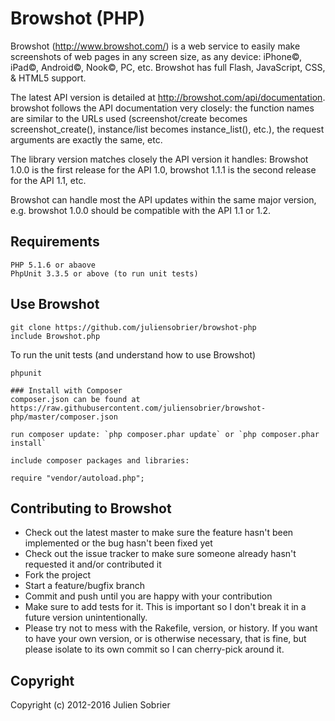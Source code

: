 # Browshot (PHP)

Browshot (http://www.browshot.com/) is a web service to easily make screenshots of web pages in any screen size, as any device: iPhone©, iPad©, Android©, Nook©, PC, etc. Browshot has full Flash, JavaScript, CSS, & HTML5 support.

The latest API version is detailed at http://browshot.com/api/documentation. browshot follows the API documentation very closely: the function names are similar to the URLs used (screenshot/create becomes screenshot_create(), instance/list becomes instance_list(), etc.), the request arguments are exactly the same, etc.

The library version matches closely the API version it handles: Browshot 1.0.0 is the first release for the API 1.0, browshot 1.1.1 is the second release for the API 1.1, etc.

Browshot can handle most the API updates within the same major version, e.g. browshot 1.0.0 should be compatible with the API 1.1 or 1.2.



## Requirements

    PHP 5.1.6 or abaove
    PhpUnit 3.3.5 or above (to run unit tests)


## Use Browshot

    git clone https://github.com/juliensobrier/browshot-php
    include Browshot.php

To run the unit tests (and understand how to use Browshot)

    phpunit
    
    ### Install with Composer
    composer.json can be found at https://raw.githubusercontent.com/juliensobrier/browshot-php/master/composer.json
    
    run composer update: `php composer.phar update` or `php composer.phar install`
    
    include composer packages and libraries:
        
    require "vendor/autoload.php";


## Contributing to Browshot
 
* Check out the latest master to make sure the feature hasn't been implemented or the bug hasn't been fixed yet
* Check out the issue tracker to make sure someone already hasn't requested it and/or contributed it
* Fork the project
* Start a feature/bugfix branch
* Commit and push until you are happy with your contribution
* Make sure to add tests for it. This is important so I don't break it in a future version unintentionally.
* Please try not to mess with the Rakefile, version, or history. If you want to have your own version, or is otherwise necessary, that is fine, but please isolate to its own commit so I can cherry-pick around it.

## Copyright

Copyright (c) 2012-2016 Julien Sobrier
